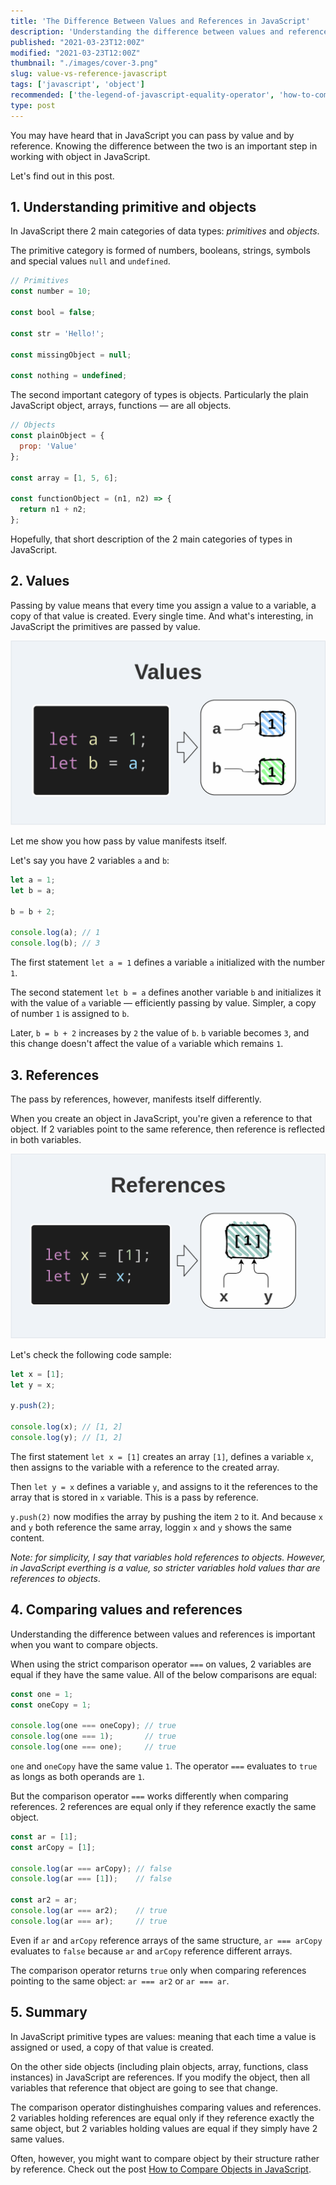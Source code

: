 ```yaml
---
title: 'The Difference Between Values and References in JavaScript'
description: 'Understanding the difference between values and references is an important step to effective working with object in JavaScript.'
published: "2021-03-23T12:00Z"
modified: "2021-03-23T12:00Z"
thumbnail: "./images/cover-3.png"
slug: value-vs-reference-javascript
tags: ['javascript', 'object']
recommended: ['the-legend-of-javascript-equality-operator', 'how-to-compare-objects-in-javascript']
type: post
---
```


You may have heard that in JavaScript you can pass by value and by reference. Knowing the difference between the two is an important step in working with object in JavaScript.   

Let's find out in this post.  

## 1. Understanding primitive and objects

In JavaScript there 2 main categories of data types: *primitives* and *objects*.  

The primitive category is formed of numbers, booleans, strings, symbols and special values `null` and `undefined`.  

```javascript
// Primitives
const number = 10;

const bool = false;

const str = 'Hello!';

const missingObject = null;

const nothing = undefined;
```

The second important category of types is objects. Particularly the plain JavaScript object, arrays, functions &mdash; are all objects.  

```javascript
// Objects
const plainObject = {
  prop: 'Value'
};

const array = [1, 5, 6];

const functionObject = (n1, n2) => {
  return n1 + n2;
};
```

Hopefully, that short description of the 2 main categories of types in JavaScript.  

## 2. Values

Passing by value means that every time you assign a value to a variable, a copy of that value is created. Every single time. And what's interesting, in JavaScript
the primitives are passed by value.  

![Values in JavaScript](./images/values-2.png)

Let me show you how pass by value manifests itself.  

Let's say you have 2 variables `a` and `b`:

```javascript
let a = 1;
let b = a;

b = b + 2;

console.log(a); // 1
console.log(b); // 3
```

The first statement `let a = 1` defines a variable `a` initialized with the number `1`.  

The second statement `let b = a` defines another variable `b` and initializes it with the value of `a` variable &mdash; efficiently passing by value. Simpler, a copy of number `1` is assigned to `b`.  

Later, `b = b + 2` increases by `2` the value of `b`. `b` variable becomes `3`, and this change doesn't affect the value of `a` variable which remains `1`.  

## 3. References

The pass by references, however, manifests itself differently.  

When you create an object in JavaScript, you're given a reference to that object. If 2 variables point to the same reference, then reference is reflected in both variables.  

![References in JavaScript](./images/references-2.png)

Let's check the following code sample:

```javascript
let x = [1];
let y = x;

y.push(2);

console.log(x); // [1, 2]
console.log(y); // [1, 2]
```

The first statement `let x = [1]` creates an array `[1]`, defines a variable `x`, then assigns to the variable with a reference to the created array.  

Then `let y = x` defines a variable `y`, and assigns to it the references to the array that is stored in `x` variable. This is a pass by reference.  

`y.push(2)` now modifies the array by pushing the item `2` to it. And because `x` and `y` both reference the same array, loggin `x` and `y` shows the same content.  

*Note: for simplicity, I say that variables hold references to objects. However, in JavaScript everthing is a value, so stricter variables hold values thar are references to objects*.

## 4. Comparing values and references

Understanding the difference between values and references is important when you want to compare objects.  

When using the strict comparison operator `===` on values, 2 variables are equal if they have the same value. All of the below comparisons are equal:

```javascript
const one = 1;
const oneCopy = 1;

console.log(one === oneCopy); // true
console.log(one === 1);       // true
console.log(one === one);     // true
```

`one` and `oneCopy` have the same value `1`. The operator `===` evaluates to `true` as longs as both operands are `1`.  

But the comparison operator `===` works differently when comparing references. 2 references are equal only if they reference exactly the same object. 

```javascript
const ar = [1];
const arCopy = [1];

console.log(ar === arCopy); // false
console.log(ar === [1]);    // false

const ar2 = ar;
console.log(ar === ar2);    // true
console.log(ar === ar);     // true
```

Even if `ar` and `arCopy` reference arrays of the same structure, `ar === arCopy` evaluates to `false` because `ar` and `arCopy` reference different arrays.  

The comparison operator returns `true` only when comparing references pointing to the same object: `ar === ar2` or `ar === ar`.  

## 5. Summary

In JavaScript primitive types are values: meaning that each time a value is assigned or used, a copy of that value is created.  

On the other side objects (including plain objects, array, functions, class instances) in JavaScript are references. If you modify the object, then all variables
that reference that object are going to see that change.  

The comparison operator distinghuishes comparing values and references. 2 variables holding references are equal only if they reference exactly the same object, but 2 variables holding values are equal if they simply have 2 same values.  

Often, however, you might want to compare object by their structure rather by reference. Check out the post [How to Compare Objects in JavaScript](/how-to-compare-objects-in-javascript).

